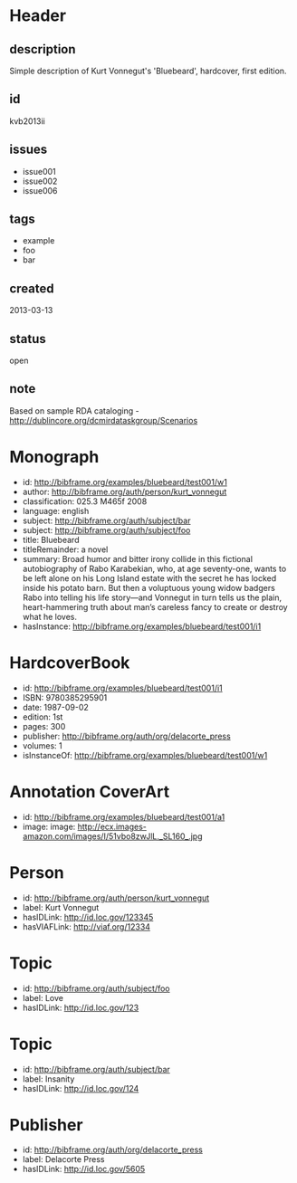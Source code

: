 # Header

## description

Simple description of Kurt Vonnegut's 'Bluebeard', hardcover, first edition.

## id

kvb2013ii

## issues

* issue001
* issue002
* issue006

## tags 

* example
* foo
* bar

## created

2013-03-13

## status

open

## note

Based on sample RDA cataloging - http://dublincore.org/dcmirdataskgroup/Scenarios

# Monograph

* id: http://bibframe.org/examples/bluebeard/test001/w1
* author: http://bibframe.org/auth/person/kurt_vonnegut
* classification: 025.3 M465f 2008
* language: english
* subject: http://bibframe.org/auth/subject/bar
* subject: http://bibframe.org/auth/subject/foo
* title: Bluebeard
* titleRemainder: a novel
* summary: Broad humor and bitter irony collide in this fictional autobiography of Rabo Karabekian, who, at age seventy-one, wants to be left alone on his Long Island estate with the secret he has locked inside his potato barn. But then a voluptuous young widow badgers Rabo into telling his life story—and Vonnegut in turn tells us the plain, heart-hammering truth about man’s careless fancy to create or destroy what he loves.
* hasInstance: http://bibframe.org/examples/bluebeard/test001/i1

# HardcoverBook

* id: http://bibframe.org/examples/bluebeard/test001/i1
* ISBN: 9780385295901
* date: 1987-09-02
* edition: 1st
* pages: 300
* publisher: http://bibframe.org/auth/org/delacorte_press
* volumes: 1
* isInstanceOf: http://bibframe.org/examples/bluebeard/test001/w1

# Annotation CoverArt

* id: http://bibframe.org/examples/bluebeard/test001/a1
* image: image: http://ecx.images-amazon.com/images/I/51vbo8zwJlL._SL160_.jpg

# Person

* id: http://bibframe.org/auth/person/kurt_vonnegut
* label: Kurt Vonnegut
* hasIDLink: http://id.loc.gov/123345
* hasVIAFLink: http://viaf.org/12334

# Topic

* id: http://bibframe.org/auth/subject/foo
* label: Love
* hasIDLink: http://id.loc.gov/123

# Topic

* id: http://bibframe.org/auth/subject/bar
* label: Insanity
* hasIDLink: http://id.loc.gov/124

# Publisher

* id: http://bibframe.org/auth/org/delacorte_press
* label: Delacorte Press
* hasIDLink: http://id.loc.gov/5605


